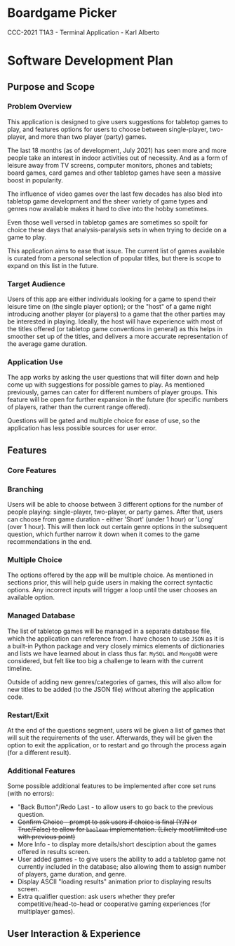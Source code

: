 # Boardgame Picker
CCC-2021 T1A3 - Terminal Application - Karl Alberto

# Software Development Plan

## Purpose and Scope

### Problem Overview

This application is designed to give users suggestions for tabletop games to play, and features options for users to choose between single-player, two-player, and more than two player (party) games.

The last 18 months (as of development, July 2021) has seen more and more people take an interest in indoor activities out of necessity. And as a form of leisure away from TV screens, computer monitors, phones and tablets; board games, card games and other tabletop games have seen a massive boost in popularity.

The influence of video games over the last few decades has also bled into tabletop game development and the sheer variety of game types and genres now available makes it hard to dive into the hobby sometimes.

Even those well versed in tabletop games are sometimes so spoilt for choice these days that analysis-paralysis sets in when trying to decide on a game to play.

This application aims to ease that issue. The current list of games available is curated from a personal selection of popular titles, but there is scope to expand on this list in the future.

### Target Audience

Users of this app are either individuals looking for a game to spend their leisure time on (the single player option); or the "host" of a game night introducing another player (or players) to a game that the other parties may be interested in playing. Ideally, the host will have experience with most of the titles offered (or tabletop game conventions in general) as this helps in smoother set up of the titles, and delivers a more accurate representation of the average game duration.

### Application Use

The app works by asking the user questions that will filter down and help come up with suggestions for possible games to play. As mentioned previously, games can cater for different numbers of player groups. This feature will be open for further expansion in the future (for specific numbers of players, rather than the current range offered).

Questions will be gated and multiple choice for ease of use, so the application has less possible sources for user error.


## Features

### **Core Features**

### Branching

Users will be able to choose between 3 different options for the number of people playing: single-player, two-player, or party games. After that, users can choose from game duration - either 'Short' (under 1 hour) or 'Long' (over 1 hour). This will then lock out certain genre options in the subsequent question, which further narrow it down when it comes to the game recommendations in the end.

### Multiple Choice

The options offered by the app will be multiple choice. As mentioned in sections prior, this will help guide users in making the correct syntactic options. Any incorrect inputs will trigger a loop until the user chooses an available option.

### Managed Database

The list of tabletop games will be managed in a separate database file, which the application can reference from. I have chosen to use `JSON` as it is a built-in Python package and very closely mimics elements of dictionaries and lists we have learned about in class thus far. `MySQL` and `MongoDB` were considered, but felt like too big a challenge to learn with the current timeline.

Outside of adding new genres/categories of games, this will also allow for new titles to be added (to the JSON file) without altering the application code.

### Restart/Exit

At the end of the questions segment, users wil be given a list of games that will suit the requirements of the user. Afterwards, they will be given the option to exit the application, or to restart and go through the process again (for a different result).

### **Additional Features**

Some possible additional features to be implemented after core set runs (with no errors):

* "Back Button"/Redo Last - to allow users to go back to the previous question.
* ~~Confirm Choice - prompt to ask users if choice is final (Y/N or True/False) to allow for `boolean` implementation. (Likely moot/limited use with previous point)~~
* More Info - to display more details/short desciption about the games offered in results screen.
* User added games - to give users the ability to add a tabletop game not currently included in the database; also allowing them to assign number of players, game duration, and genre.
* Display ASCII "loading results" animation prior to displaying results screen.
* Extra qualifier question: ask users whether they prefer competitive/head-to-head or cooperative gaming experiences (for multiplayer games).

## User Interaction & Experience





